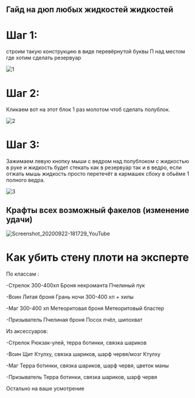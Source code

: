## Гайд на дюп любых жидкостей жидкостей

# Шаг 1:
строим такую конструкцию в виде перевёрнутой буквы П над местом где хотим сделать резервуар 

![1](https://user-images.githubusercontent.com/85753549/160229640-e1ca2296-5135-4c74-9089-5793728c280d.png)

# Шаг 2:
Кликаем вот на этот блок 1 раз молотом чтоб сделать полублок.

![2](https://user-images.githubusercontent.com/85753549/160229680-de9fb945-1ade-4d41-a2a4-45a969cf931c.png)

# Шаг 3:
Зажимаем левую кнопку мыши с ведром над полублоком с жидкостью в руке и жидкость будет стекать как в резервуар так и в ведро, если отжать мышь жидкость просто перетечёт в кармашек сбоку в обьёме 1 полного ведра. 

![3](https://user-images.githubusercontent.com/85753549/160229709-e5b0234b-81a0-4f43-b92b-1330ceafe324.png)


## Крафты всех возможный факелов (изменение удачи)

![Screenshot_20200922-181729_YouTube](https://user-images.githubusercontent.com/85753549/160229755-2edd9e89-274e-4914-9084-b6282b3004e1.jpeg)

# Как убить стену плоти на эксперте
По классам :

-Стрелок
  300-400хп
  Броня некроманта
  Пчелиный пук
  
-Воин
  Литая броня
  Грань ночи
  300-400 хп + хилы
  
-Маг
  300-400 хп
  Метеоритовая броня
  Метеоритовый бластер
  
-Призыватель
  Пчелиная броня
  Посох пчёл, шипохват

Из аксессуаров:

-Стрелок
  Рюкзак-улей, терра ботинки, связка шариков
  
-Воин
  Щит Ктулху, связка шариков, шарф червя/мозг Ктулху
  
-Маг 
  Терра ботинки, связка шариков, шарф червя, цветок маны
  
-Призыватель
  Терра ботинки, связка шариков, шарф червя 

Остально на ваше усмотрение

